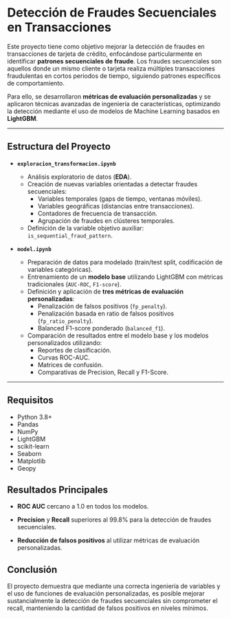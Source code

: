 
# **Detección de Fraudes Secuenciales en Transacciones**

Este proyecto tiene como objetivo mejorar la detección de fraudes en transacciones de tarjeta de crédito, enfocándose particularmente en identificar **patrones secuenciales de fraude**. Los fraudes secuenciales son aquellos donde un mismo cliente o tarjeta realiza múltiples transacciones fraudulentas en cortos periodos de tiempo, siguiendo patrones específicos de comportamiento.

Para ello, se desarrollaron **métricas de evaluación personalizadas** y se aplicaron técnicas avanzadas de ingeniería de características, optimizando la detección mediante el uso de modelos de Machine Learning basados en **LightGBM**.

---

## **Estructura del Proyecto**

- **`exploracion_transformacion.ipynb`**
  
  - Análisis exploratorio de datos (**EDA**).
  - Creación de nuevas variables orientadas a detectar fraudes secuenciales:
    - Variables temporales (gaps de tiempo, ventanas móviles).
    - Variables geográficas (distancias entre transacciones).
    - Contadores de frecuencia de transacción.
    - Agrupación de fraudes en clústeres temporales.
  - Definición de la variable objetivo auxiliar: `is_sequential_fraud_pattern`.

- **`model.ipynb`**

  - Preparación de datos para modelado (train/test split, codificación de variables categóricas).
  - Entrenamiento de un **modelo base** utilizando LightGBM con métricas tradicionales (`AUC-ROC`, `F1-score`).
  - Definición y aplicación de **tres métricas de evaluación personalizadas**:
    - Penalización de falsos positivos (`fp_penalty`).
    - Penalización basada en ratio de falsos positivos (`fp_ratio_penalty`).
    - Balanced F1-score ponderado (`balanced_f1`).
  - Comparación de resultados entre el modelo base y los modelos personalizados utilizando:
    - Reportes de clasificación.
    - Curvas ROC-AUC.
    - Matrices de confusión.
    - Comparativas de Precision, Recall y F1-Score.

---

## **Requisitos**

- Python 3.8+
- Pandas
- NumPy
- LightGBM
- scikit-learn
- Seaborn
- Matplotlib
- Geopy




## **Resultados Principales**

-   **ROC AUC** cercano a 1.0 en todos los modelos.
    
-   **Precision** y **Recall** superiores al 99.8% para la detección de fraudes secuenciales.
    
-   **Reducción de falsos positivos** al utilizar métricas de evaluación personalizadas.


## **Conclusión**

El proyecto demuestra que mediante una correcta ingeniería de variables y el uso de funciones de evaluación personalizadas, es posible mejorar sustancialmente la detección de fraudes secuenciales sin comprometer el recall, manteniendo la cantidad de falsos positivos en niveles mínimos.